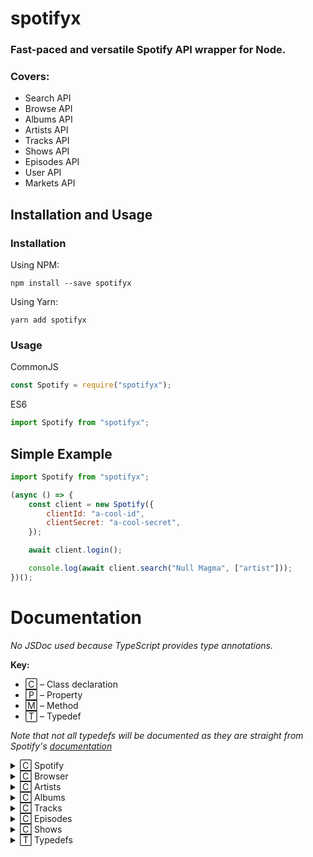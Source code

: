 # spotifyx

### **Fast-paced and versatile Spotify API wrapper for Node.**

### Covers:

-   Search API
-   Browse API
-   Albums API
-   Artists API
-   Tracks API
-   Shows API
-   Episodes API
-   User API
-   Markets API

## Installation and Usage

### Installation

Using NPM:

```
npm install --save spotifyx
```

Using Yarn:

```
yarn add spotifyx
```

### Usage

CommonJS

```js
const Spotify = require("spotifyx");
```

ES6

```js
import Spotify from "spotifyx";
```

## Simple Example

```js
import Spotify from "spotifyx";

(async () => {
    const client = new Spotify({
        clientId: "a-cool-id",
        clientSecret: "a-cool-secret",
    });

    await client.login();

    console.log(await client.search("Null Magma", ["artist"]));
})();
```

# Documentation

_No JSDoc used because TypeScript provides type annotations._

**Key:**

-   🄲 – Class declaration
-   🄿 – Property
-   🄼 – Method
-   🅃 – Typedef

_Note that not all typedefs will be documented as they are straight from Spotify's [documentation](https://developer.spotify.com/documentation/)_

<details>

<summary>🄲 Spotify</summary>

## 🄲 `Spotify`

Constructs a new Spotify API client.

#### **Parameters:**

-   `credentials` – Client credentials to log in
    -   `clientId` – Client ID
    -   `clientSecret` – Client secret
    -   `redirectUrl?` – URL to redirect to

#### **Returns:**

-   `Spotify` – The newly created client

#### **Example:**

```js
const client = new Spotify({
    clientId: "a-cool-id",
    clientSecret: "a-cool-secret",
});
```

---

## **Properties**

### 🄿 `Spotify#token`

**`readonly string`**

The client's current access token

---

### 🄿 `Spotify#browse`

**`Browser`**

The client's Spotify browse API

---

### 🄿 `Spotify#artists`

**`Artists`**

The client's Spotify artists API

---

### 🄿 `Spotify#albums`

**`Albums`**

The client's Spotify albums API

---

### 🄿 `Spotify#tracks`

**`Tracks`**

The client's Spotify tracks API

---

### 🄿 `Spotify#episodes`

**`Episodes`**

The client's Spotify episodes API

---

### 🄿 `Spotify#shows`

**`Shows`**

The client's Spotify shows API

---

## **Methods**

### 🄼 `Spotify#login`

Logs the client in and creates an access token.

#### **Parameters:**

#### **Returns:**

-   `string` – The newly created access token

#### **Example:**

```js
await client.login();
```

---

### 🄼 `Spotify#search`

Searches Spotify using Spotify's search API.

#### **Parameters:**

-   `query` – Search query
-   `types` – Object types to search for
-   `options?` – Search options
    -   `market?` – Market to search within
    -   `limit?` – Search results limit
    -   `offset?` – Search results offset
    -   `includeExternal?` – Include externals in results

#### **Returns:**

-   `SearchResponse` – Search results

#### **Example:**

```js
const results = await client.search("Null Magma", ["artist"]);
```

---

### 🄼 `Spotify#user`

Obtains a user from Spotify using an ID.

#### **Parameters:**

-   `id` – The user's ID

#### **Returns:**

-   `PublicUserObject?` – User obtained from the user ID, or undefined if no user was found

#### **Example:**

```js
const user = await client.user("a-cool-id");
```

---

### 🄼 `Spotify#markets`

Gets all the markets.

#### **Parameters:**

#### **Returns:**

-   `string[]` – All markets

#### **Example:**

```js
const markets = await client.markets();
```

</details>

<details>

<summary>🄲 Browser</summary>

## 🄲 `Browser`

Wrapper for Spotify's browse API.

_private_

---

## **Methods**

### 🄼 `Browser#newReleases`

Fetches newest releases.

#### **Parameters:**

-   `options?` – Fetch options
    -   `country?` – Country code
    -   `limit?` – Fetch limit
    -   `offset?` – Fetch offset

#### **Returns:**

-   `BrowseNewReleasesResponse` – Fetched new releases

#### **Example:**

```js
const releases = await client.browse.newReleases({
    limit: 25,
    offset: 25,
});
```

---

### 🄼 `Browser#featuredPlaylists`

Fetches featured playlists.

#### **Parameters:**

-   `options?` – Fetch options
    -   `country?` – Country code
    -   `locale?` – Locale
    -   `timestamp?` – Timestamp
    -   `limit?` – Fetch limit
    -   `offset?` – Fetch offset

#### **Returns:**

-   `BrowseFeaturedPlaylistsResponse` – Fetched featured playlists

#### **Example:**

```js
const playlists = await client.browse.featuredPlaylists();
```

---

### 🄼 `Browser#allCategories`

Fetches all categories.

#### **Parameters:**

-   `options?` – Fetch options
    -   `country?` – Country code
    -   `locale?` – Locale
    -   `limit?` – Fetch limit
    -   `offset?` – Fetch offset

#### **Returns:**

-   `BrowseAllCategoriesResponse` – Fetched categories

#### **Example:**

```js
const categories = await client.browse.allCategories();
```

---

### 🄼 `Browser#category`

Fetches a category.

#### **Parameters:**

-   `category` – The category
-   `options?` – Fetch options
    -   `country?` – Country code
    -   `locale?` – Locale

#### **Returns:**

-   `BrowseCategoryResponse` – Fetched categories

#### **Example:**

```js
const categories = await client.browse.category("party");
```

---

### 🄼 `Browser#categoryPlaylists`

Fetches a category's playlists.

#### **Parameters:**

-   `category` – The category
-   `options?` – Fetch options
    -   `country?` – Country code
-   `limit?` – Fetch limit
-   `offset?` – Fetch offset

#### **Returns:**

-   `PagingObject<SimplifiedPlaylistObject>` – Fetched playlists

#### **Example:**

```js
const categories = await client.browse.categoryPlaylists("party");
```

---

### 🄼 `Browser#recommendations`

Fetches a category's playlists.

#### **Parameters:**

-   `seeds` – Seeds
    -   `artists` – Seed artists
    -   `genres` – Seed genres
    -   `tracks` - Seed tracks
-   `options?` – Fetch options
    -   _Not available_

#### **Returns:**

-   `BrowseRecommendationsResponse` – Fetched category platlists

#### **Example:**

_Not available_

---

### 🄼 `Browser#recommendationGenres`

Fetches recommendation genres.

#### **Parameters:**

#### **Returns:**

-   `string[]` – Fetched genres

#### **Example:**

```js
const genres = await client.browse.recommendationGenres();
```

</details>

<details>

<summary>🄲 Artists</summary>

</details>

<details>

<summary>🄲 Albums</summary>

</details>

<details>

<summary>🄲 Tracks</summary>

</details>

<details>

<summary>🄲 Episodes</summary>

</details>

<details>

<summary>🄲 Shows</summary>

</details>

<details>

<summary>🅃 Typedefs</summary>

-   <details>

    <summary>🅃 Main</summary>

    </details>

-   <details>

    <summary>🅃 Responses</summary>

    </details>

-   <details>

    <summary>🅃 Metadata</summary>

    </details>

</details>

